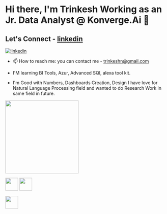 # Hi there, I'm Trinkesh Working as an Jr. Data Analyst @ Konverge.Ai 👋

## Let's Connect - [linkedin](https://www.linkedin.com/in/trinkesh-nimsarkar-8165791b0/)

[![linkedin](https://content.linkedin.com/content/dam/me/business/en-us/amp/brand-site/v2/bg/LI-Logo.svg.original.svg)](https://www.linkedin.com/in/trinkesh-nimsarkar-8165791b0/)

- 📫 How to reach me: you can contact me - trinkeshn@gmail.com 

- I'M learning BI Tools, Azur, Advanced SQl, alexa tool kit.

- I'm Good with Numbers, Dashboards Creation, Design I have love for Natural Language Processing field and wanted to do Research Work in same field in future.



<img align='center' src="https://i.pinimg.com/564x/f9/55/3e/f9553e3ccadbc4ca847b12cd2b8cef2d.jpg" width="230" />

<a href="https://www.linkedin.com/in/trinkesh-nimsarkar-8165791b0/"><img src="https://github.com/ashutosh1919/ashutosh1919/blob/master/logos/linkedin.png" width="40" /></a>
<a href="https://www.youtube.com/channel/UCO7pDnW7IDxFigi34vg5jhw"><img src="https://github.com/ashutosh1919/ashutosh1919/blob/master/logos/youtube-logo.png" width="40" /></a>

<a href="https://twitter.com/Trinkeshpn"><img src="https://github.com/ashutosh1919/ashutosh1919/blob/master/logos/twitter.png" width="40" /></a>
